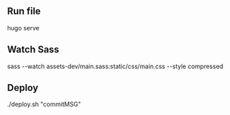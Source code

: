 ## Run file
hugo serve

## Watch Sass
 sass --watch assets-dev/main.sass:static/css/main.css --style compressed

## Deploy
./deploy.sh "commitMSG"